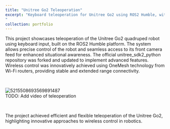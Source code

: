```yaml
---
title: "Unitree Go2 Teleoperation"
excerpt: "Keyboard teleoperation for Unitree Go2 using ROS2 Humble, with front camera access <br/> ![5215508693569891487](https://github.com/user-attachments/assets/da2bd45c-b614-4a3c-92b7-09e873502f49)
"
collection: portfolio
---
```


This project showcases teleoperation of the Unitree Go2 quadruped robot using keyboard input, built on the ROS2 Humble platform. The system allows precise control of the robot and seamless access to its front camera feed for enhanced situational awareness. The official unitree_sdk2_python repository was forked and updated to implement advanced features. Wireless control was innovatively achieved using OneMesh technology from Wi-Fi routers, providing stable and extended range connectivity.

<br/>

![5215508693569891487](https://github.com/user-attachments/assets/2f511c9a-0327-41fe-beae-77a2e1a9a5f3)
<br/>
TODO: Add video of teleoperation


<br/>

The project achieved efficient and flexible teleoperation of the Unitree Go2, highlighting innovative approaches to wireless control in robotics.
